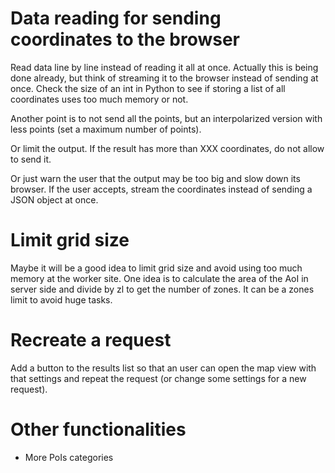 # Data reading for sending coordinates to the browser

Read data line by line instead of reading it all at once. Actually this is being done already, but think of streaming it to the browser instead of sending at once. Check the size of an int in Python to see if storing a list of all coordinates uses too much memory or not.

Another point is to not send all the points, but an interpolarized version with less points (set a maximum number of points).

Or limit the output. If the result has more than XXX coordinates, do not allow to send it.

Or just warn the user that the output may be too big and slow down its browser. If the user accepts, stream the coordinates instead of sending a JSON object at once.

# Limit grid size

Maybe it will be a good idea to limit grid size and avoid using too much memory at the worker site. One idea is to calculate the area of the AoI in server side and divide by zl to get the number of zones. It can be a zones limit to avoid huge tasks.

# Recreate a request

Add a button to the results list so that an user can open the map view with that settings and repeat the request (or change some settings for a new request).

# Other functionalities

- More PoIs categories

